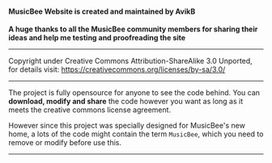 
#### **MusicBee Website is created and maintained by AvikB**

 **A huge thanks to all the MusicBee community members for sharing their ideas and help me testing and proofreading the site** 

----------

 Copyright under Creative Commons Attribution-ShareAlike 3.0 Unported, for details visit: https://creativecommons.org/licenses/by-sa/3.0/

----------

The project is fully opensource for anyone to see the code behind. You can **download, modify and share** the code however you want as long as it meets the creative commons license agreement.

However since this project was specially designed for MusicBee's new home, a lots of the code might contain the term `MusicBee`, which you need to remove or modify before use this.


----------
